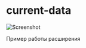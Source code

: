 # current-data

![Screenshot](https://github.com/user-attachments/assets/5ef4c50c-fc43-476d-971d-017525df9748)

Пример работы расширения
